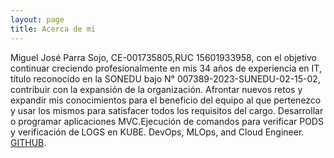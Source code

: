 ```yaml
---
layout: page
title: Acerca de mi
---
```


Miguel José Parra Sojo, CE-001735805,RUC
15601933958, con el objetivo continuar creciendo profesionalmente en mis 34 años de experiencia en IT, título reconocido en la SONEDU bajo N° 007389-2023-SUNEDU-02-15-02, contribuir con la expansión de la organización. Afrontar nuevos retos y expandir mis conocimientos para el beneficio del equipo al que pertenezco y usar los mismos para satisfacer todos los requisitos del cargo. Desarrollar o programar aplicaciones MVC.Ejecución de comandos para verificar PODS y verificación de LOGS en KUBE.
DevOps, MLOps, and Cloud Engineer.
[GITHUB](https://github.com/parramiguel).

